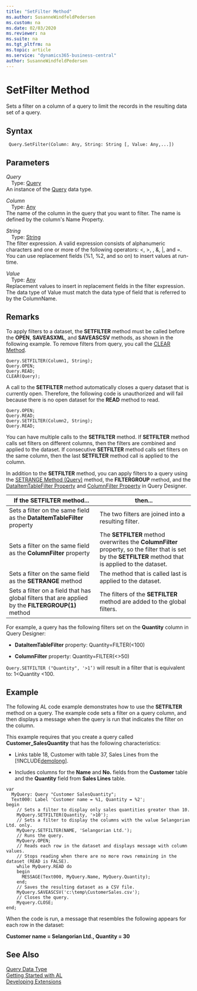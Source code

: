 ```yaml
---
title: "SetFilter Method"
ms.author: SusanneWindfeldPedersen
ms.custom: na
ms.date: 02/03/2020
ms.reviewer: na
ms.suite: na
ms.tgt_pltfrm: na
ms.topic: article
ms.service: "dynamics365-business-central"
author: SusanneWindfeldPedersen
---
```

[//]: # (START>DO_NOT_EDIT)
[//]: # (IMPORTANT:Do not edit any of the content between here and the END>DO_NOT_EDIT.)
[//]: # (Any modifications should be made in the .xml files in the ModernDev repo.)
# SetFilter Method
Sets a filter on a column of a query to limit the records in the resulting data set of a query.


## Syntax
```
 Query.SetFilter(Column: Any, String: String [, Value: Any,...])
```
## Parameters
*Query*  
&emsp;Type: [Query](query-data-type.md)  
An instance of the [Query](query-data-type.md) data type.  

*Column*  
&emsp;Type: [Any](../any/any-data-type.md)  
The name of the column in the query that you want to filter. The name is defined by the column's Name Property.
        
*String*  
&emsp;Type: [String](../string/string-data-type.md)  
The filter expression. A valid expression consists of alphanumeric characters and one or more of the following operators: \<, >, \, &, &#124;, and =. You can use replacement fields (%1, %2, and so on) to insert values at run-time.
        
*Value*  
&emsp;Type: [Any](../any/any-data-type.md)  
Replacement values to insert in replacement fields in the filter expression. The data type of Value must match the data type of field that is referred to by the ColumnName.  



[//]: # (IMPORTANT: END>DO_NOT_EDIT)

## Remarks  
 To apply filters to a dataset, the **SETFILTER** method must be called before the **OPEN**, **SAVEASXML**, and **SAVEASCSV** methods, as shown in the following example. To remove filters from query, you call the [CLEAR Method](../../methods/devenv-clear-method.md).  
  
```  
Query.SETFILTER(Column1, String);  
Query.OPEN;  
Query.READ;  
CLEAR(Query);  
```  
  
 A call to the **SETFILTER** method automatically closes a query dataset that is currently open. Therefore, the following code is unauthorized and will fail because there is no open dataset for the **READ** method to read.  
  
```  
Query.OPEN;  
Query.READ;  
Query.SETFILTER(Column2, String);  
Query.READ;  
```  
  
 You can have multiple calls to the **SETFILTER** method. If **SETFILTER** method calls set filters on different columns, then the filters are combined and applied to the dataset. If consecutive **SETFILTER** method calls set filters on the same column, then the last **SETFILTER** method call is applied to the column.  
  
 In addition to the **SETFILTER** method, you can apply filters to a query using the [SETRANGE Method \(Query\)](../../methods/devenv-setrange-method-query.md) method, the **FILTERGROUP** method, and the [DataItemTableFilter Property](../../properties/devenv-dataitemtable-filter-property.md) and [ColumnFilter Property](../../properties/devenv-columnfilter-property.md) in Query Designer.  
  
|If the **SETFILTER** method...|then...|  
|--------------------------------------|-------------|  
|Sets a filter on the same field as the **DataItemTableFilter** property|The two filters are joined into a resulting filter.|  
|Sets a filter on the same field as the **ColumnFilter** property|The **SETFILTER** method overwrites the **ColumnFilter** property, so the filter that is set by the **SETFILTER** method that is applied to the dataset.|  
|Sets a filter on the same field as the **SETRANGE** method|The method that is called last is applied to the dataset.|  
|Sets a filter on a field that has global filters that are applied by the **FILTERGROUP\(1\)** method|The filters of the **SETFILTER** method are added to the global filters.|  
  
 For example, a query has the following filters set on the **Quantity** column in Query Designer:  
  
-   **DataItemTableFilter** property: Quantity=FILTER\(\<100\)  
  
-   **ColumnFilter** property: Quantity=FILTER\(\<>50\)  
  
 `Query.SETFILTER ("Quantity", '>1’)` will result in a filter that is equivalent to: 1\<Quantity \<100.  
  
 <!--Links For more information about how to set filters in Query Designer, see [Understanding Query Filters](Understanding-Query-Filters.md).-->  
  
## Example  
 The following AL code example demonstrates how to use the **SETFILTER** method on a query. The example code sets a filter on a query column, and then displays a message when the query is run that indicates the filter on the column.  
  
 This example requires that you create a query called **Customer\_SalesQuantity** that has the following characteristics:  
  
  -   Links table 18, Customer with table 37, Sales Lines from the [!INCLUDE[demolong](../../includes/demolong_md.md)].  

  -   Includes columns for the **Name** and **No.** fields from the **Customer** table and the **Quantity** field from **Sales Lines** table.  

        <!--NAV For step-by-step instructions for creating this query, see [Walkthrough: Creating a Query to Link Two Tables](Walkthrough--Creating-a-Query-to-Link-Two-Tables.md).-->  
  
```  
var
  MyQuery: Query "Customer SalesQuantity";
  Text000: Label 'Customer name = %1, Quantity = %2';
begin
    // Sets a filter to display only sales quantities greater than 10.  
    MyQuery.SETFILTER(Quantity, '>10');  
    // Sets a filter to display the columns with the value Selangorian Ltd. only.  
    MyQuery.SETFILTER(NAME, 'Selangorian Ltd.');  
    // Runs the query.  
    MyQuery.OPEN;  
    // Reads each row in the dataset and displays message with column values.  
    // Stops reading when there are no more rows remaining in the dataset (READ is FALSE).  
    while MyQuery.READ do  
    begin  
      MESSAGE(Text000, MyQuery.Name, MyQuery.Quantity);  
    end;   
    // Saves the resulting dataset as a CSV file.  
    MyQuery.SAVEASCSV('c:\temp\CustomerSales.csv');  
    // Closes the query.  
    Myquery.CLOSE; 
end;
```  
  
 When the code is run, a message that resembles the following appears for each row in the dataset:  
  
 **Customer name = Selangorian Ltd., Quantity = 30**

## See Also
[Query Data Type](query-data-type.md)  
[Getting Started with AL](../../devenv-get-started.md)  
[Developing Extensions](../../devenv-dev-overview.md)